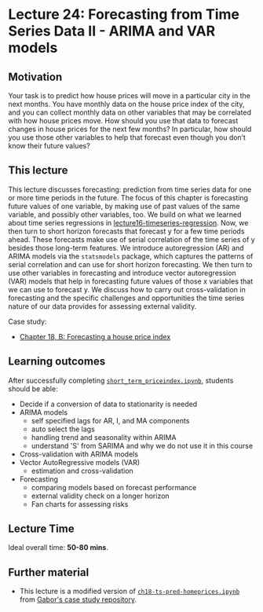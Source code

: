 # Lecture 24: Forecasting from Time Series Data II - ARIMA and VAR models

## Motivation

Your task is to predict how house prices will move in a particular city in the next months. You have monthly data on the house price index of the city, and you can collect monthly data on other variables that may be correlated with how house prices move. How should you use that data to forecast changes in house prices for the next few months? In particular, how should you use those other variables to help that forecast even though you don’t know their future values?

## This lecture

This lecture discusses forecasting: prediction from time series data for one or more time periods in the future. The focus of this chapter is forecasting future values of one variable, by making use of past values of the same variable, and possibly other variables, too. We build on what we learned about time series regressions in [lecture16-timeseries-regression](https://github.com/gabors-data-analysis/da-coding-python/tree/main/lecture16-timeseries-regression). Now, we then turn to short horizon forecasts that forecast y for a few time periods ahead. These forecasts make use of serial correlation of the time series of y besides those long-term features. We introduce autoregression (AR) and ARIMA models via the `statsmodels` package, which captures the patterns of serial correlation and can use for short horizon forecasting. We then turn to use other variables in forecasting and introduce vector autoregression (VAR) models that help in forecasting future values of those x variables that we can use to forecast y. We discuss how to carry out cross-validation in forecasting and the specific challenges and opportunities the time series nature of our data provides for assessing external validity.

Case study:
  - [Chapter 18, B: Forecasting a house price index](https://gabors-data-analysis.com/casestudies/#ch18b-forecasting-a-house-price-index)

## Learning outcomes
After successfully completing [`short_term_priceindex.ipynb`](https://github.com/gabors-data-analysis/da-coding-python/blob/main/lecture24-short-term-time-series/short_term_priceindex.ipynb), students should be able:

  - Decide if a conversion of data to stationarity is needed
  - ARIMA models
    - self specified lags for AR, I, and MA components
    - auto select the lags
    - handling trend and seasonality within ARIMA
    - understand 'S' from SARIMA and why we do not use it in this course
  - Cross-validation with ARIMA models
  - Vector AutoRegressive models (VAR)
    - estimation and cross-validation
  - Forecasting
    - comparing models based on forecast performance
    - external validity check on a longer horizon
    - Fan charts for assessing risks   

## Lecture Time

Ideal overall time: **50-80 mins**.


## Further material

  - This lecture is a modified version of [`ch18-ts-pred-homeprices.ipynb`](https://github.com/gabors-data-analysis/da_case_studies/blob/master/ch18-case-shiller-la/ch18-ts-pred-homeprices.ipynb) from [Gabor's case study repository](https://github.com/gabors-data-analysis/da_case_studies).


